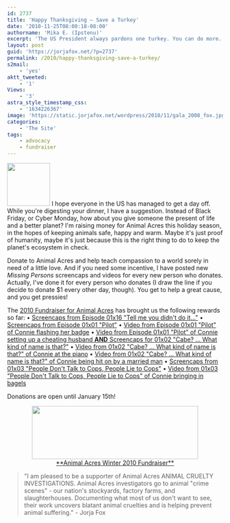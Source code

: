 ```yaml
---
id: 2737
title: 'Happy Thanksgiving — Save a Turkey'
date: '2010-11-25T08:00:18-08:00'
authorname: 'Mika E. (Ipstenu)'
excerpt: 'The US President always pardons one turkey. You can do more.'
layout: post
guid: 'https://jorjafox.net/?p=2737'
permalink: /2010/happy-thanksgiving-save-a-turkey/
s2mail:
    - 'yes'
aktt_tweeted:
    - '1'
Views:
    - '3'
astra_style_timestamp_css:
    - '1634226367'
image: 'https://static.jorjafox.net/wordpress/2010/11/gala_2008_fox.jpg'
categories:
    - 'The Site'
tags:
    - advocacy
    - fundraiser
---
```


<img src="//static.jorjafox.net/wordpress/2010/11/gala_2008_fox-100x100.jpg" alt="" title="gala_2008_fox" width="100" height="100" class="alignleft size-thumbnail wp-image-2682" /> I hope everyone in the US has managed to get a day off.  While you're digesting your dinner, I have a suggestion.  Instead of Black Friday, or Cyber Monday, how about you give someone the present of life and a better planet?  I'm raising money for Animal Acres this holiday season, in the hopes of keeping animals safe, happy and warm.  Maybe it's just proof of humanity, maybe it's just because this is the right thing to do to keep the planet's ecosystem in check.

Donate to Animal Acres and help teach compassion to a world sorely in need of a little love.  And if you need some incentive, I have posted new _Missing Persons_ screencaps and videos for every new person who donates.  Actually, I've done it for every person who donates (I draw the line if you decide to donate $1 every other day, though).  You get to help a great cause, and you get pressies!

The <a href="https://jorjafox.net/blog/2010-fundraiser-for-animal-acres/">2010 Fundraiser for Animal Acres</a> has brought us the following rewards so far:
&bull; <a href="https://jorjafox.net/blog/incentive-missing-persons-01x16-screencaps/">Screencaps from Episode 01x16 "Tell me you didn't do it..."</a>
&bull; <a href="https://jorjafox.net/blog/incentive-missing-persons-01x01-pilot-screencaps/">Screencaps from Episode 01x01 "Pilot"</a>
&bull; <a href="https://jorjafox.net/blog/incentive-3-missing-persons-pilot-vid-clip/">Video from Episode 01x01 "Pilot" of Connie flashing her badge</a>
&bull;  <a href="https://jorjafox.net/blog/incentive-4-and-5-video-clip-01x01-and-screencaps-01x02/">Video from Episode 01x01 "Pilot" of Connie setting up a cheating husband **AND** Screencaps for 01x02 "Cabe? ... What kind of name is that?"</a>
&bull; <a href="https://jorjafox.net/blog/incentive-6-connie-plays-mozart-video-clip-01x02/">Video from 01x02 "Cabe? ... What kind of name is that?" of Connie at the piano</a>
&bull; <a href="https://jorjafox.net/blog/incentive-7-connie-gets-asked-on-a-date-01x02/">Video from 01x02 "Cabe? ... What kind of name is that?" of Connie being hit on by a married man</a>
&bull; <a href="https://jorjafox.net/blog/incentive-8-screencaps-for-missing-persons-01x03/">Screencaps from 01x03 "People Don't Talk to Cops, People Lie to Cops"</a>
&bull; <a href="https://jorjafox.net/blog/incentive-9-video-clip-for-missing-persons-01x03/">Video from 01x03 "People Don't Talk to Cops, People Lie to Cops" of Connie bringing in bagels</a>

Donations are open until January 15th!
<center><a href="http://www.crowdrise.com/jfo-animalacres2010/fundraiser/jorjafoxonline"><img src="//static.jorjafox.net/wordpress/2010/11/crowdrise.jpg" alt="" title="crowdrise" width="388" height="124" class="aligncenter size-full wp-image-2683" /><br />**Animal Acres Winter 2010 Fundraiser**</a></center>

<blockquote>"I am pleased to be a supporter of Animal Acres ANIMAL CRUELTY INVESTIGATIONS. Animal Acres investigators go to animal "crime scenes" - our nation's stockyards, factory farms, and slaughterhouses. Documenting what most of us don't want to see, their work uncovers blatant animal cruelties and is helping prevent animal suffering." - Jorja Fox </blockquote>
